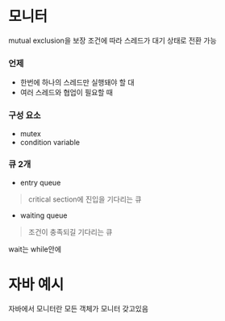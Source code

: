 # 모니터
mutual exclusion을 보장
조건에 따라 스레드가 대기 상태로 전환 가능

### 언제
- 한번에 하나의 스레드만 실행돼야 할 대
- 여러 스레드와 협업이 필요할 때

### 구성 요소
- mutex
- condition variable

### 큐 2개
- entry queue
> critical section에 진입을 기다리는 큐

- waiting queue
> 조건이 충족되길 기다리는 큐

wait는 while안에

# 자바 예시

자바에서 모니터란
모든 객체가 모니터 갖고있음

